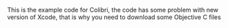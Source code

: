 This is the example code for Colibri, the code has some problem with new version of Xcode, that is why you need to download some Objective C files


